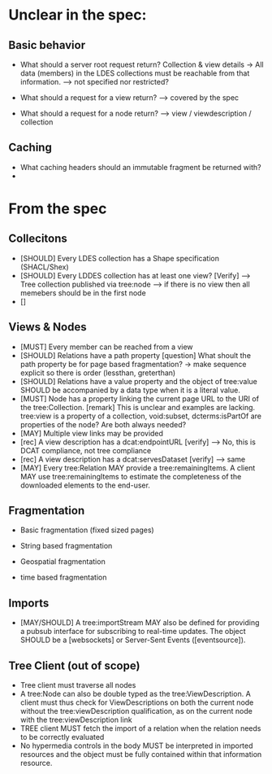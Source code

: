 Unclear in the spec:
===
Basic behavior
---
 - What should a server root request return?
   Collection & view details -> All data (members) in the LDES collections must be reachable from that information.
   --> not specified nor restricted?

 - What should a request for a view return?
   --> covered by the spec
      
 - What should a request for a node return?
   --> view / viewdescription / collection

Caching
---
 - What caching headers should an immutable fragment be returned with? 
 - 

From the spec
===
Collecitons
---
 - [SHOULD] Every LDES collection has a Shape specification (SHACL/Shex)
 - [SHOULD] Every LDDES collection has at least one view? [Verify]
   --> Tree collection published via tree:node --> if there is no view then  all memebers should be in the first node
 - []

Views & Nodes
---
 - [MUST] Every member can be reached from a view
 - [SHOULD] Relations have a path property [question] What shoult the path property be for page based fragmentation? -> make sequence explicit so there is order (lessthan, greterthan)
 - [SHOULD] Relations have a value property and the object of tree:value SHOULD be accompanied by a data type when it is a literal value.
 - [MUST] Node has a property linking the current page URL to the URI of the tree:Collection. [remark] This is unclear and examples are lacking. tree:view is a property of a collection, void:subset, dcterms:isPartOf are properties of the node? Are both always needed?
 - [MAY] Multiple view links may be provided
 - [rec] A view description has a dcat:endpointURL  [verify] --> No, this is DCAT compliance, not tree compliance
 - [rec] A view description has a dcat:servesDataset [verify] --> same
 - [MAY] Every tree:Relation MAY provide a tree:remainingItems. A client MAY use tree:remainingItems to estimate the completeness of the downloaded elements to the end-user.

Fragmentation
---
 - Basic fragmentation (fixed sized pages)

 - String based fragmentation

 - Geospatial fragmentation

 - time based fragmentation

Imports
---
 - [MAY/SHOULD] A tree:importStream MAY also be defined for providing a pubsub interface for subscribing to real-time updates. The object SHOULD be a [websockets] or Server-Sent Events ([eventsource]).

Tree Client (out of scope)
---
 - Tree client must traverse all nodes
 - A tree:Node can also be double typed as the tree:ViewDescription. A client must thus check for ViewDescriptions on both the current node without the tree:viewDescription qualification, as on the current node with the tree:viewDescription link
 - TREE client MUST fetch the import of a relation when the relation needs to be correctly evaluated
 - No hypermedia controls in the body MUST be interpreted in imported resources and the object must be fully contained within that information resource.
